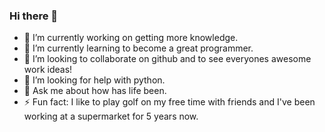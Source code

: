 ### Hi there 👋

- 🔭 I’m currently working on getting more knowledge.
- 🌱 I’m currently learning to become a great programmer.
- 👯 I’m looking to collaborate on github and to see everyones awesome work ideas!
- 🤔 I’m looking for help with python.
- 💬 Ask me about how has life been.
- ⚡ Fun fact: I like to play golf on my free time with friends and I've been working at a supermarket for 5 years now.
